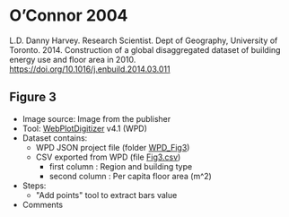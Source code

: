 # O’Connor 2004

L.D. Danny Harvey. Research Scientist. Dept of Geography, University of Toronto.  2014. Construction of a global disaggregated dataset of building energy use and floor area in 2010. https://doi.org/10.1016/j.enbuild.2014.03.011

## Figure 3

- Image source: Image from the publisher
- Tool: [WebPlotDigitizer](https://apps.automeris.io/wpd/) v4.1 (WPD)
- Dataset contains:
  - WPD JSON project file (folder [WPD_Fig3](WPD_Fig3))
  - CSV exported from WPD (file [Fig3.csv](Fig3.csv))
    - first column : Region and building type
    - second column : Per capita floor area (m^2)
- Steps:
  - "Add points" tool to extract bars value
- Comments
